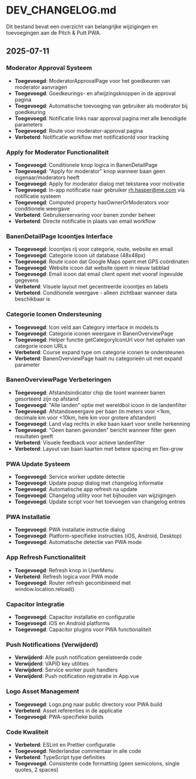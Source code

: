 # DEV_CHANGELOG.md

Dit bestand bevat een overzicht van belangrijke wijzigingen en toevoegingen aan de Pitch & Putt PWA.

## 2025-07-11

### Moderator Approval Systeem

- **Toegevoegd**: ModeratorApprovalPage voor het goedkeuren van moderator aanvragen
- **Toegevoegd**: Goedkeurings- en afwijzingsknoppen in de approval pagina
- **Toegevoegd**: Automatische toevoeging van gebruiker als moderator bij goedkeuring
- **Toegevoegd**: Notificatie links naar approval pagina met alle benodigde parameters
- **Toegevoegd**: Route voor moderator-approval pagina
- **Verbeterd**: Notificatie workflow met notificationId voor tracking

### Apply for Moderator Functionaliteit

- **Toegevoegd**: Conditionele knop logica in BanenDetailPage
- **Toegevoegd**: "Apply for moderator" knop wanneer baan geen eigenaar/moderators heeft
- **Toegevoegd**: Apply for moderator dialog met tekstarea voor motivatie
- **Toegevoegd**: In-app notificatie naar gebruiker rh.hasper@me.com via notificatie systeem
- **Toegevoegd**: Computed property hasOwnerOrModerators voor conditionele weergave
- **Verbeterd**: Gebruikerservaring voor banen zonder beheer
- **Verbeterd**: Directe notificatie in plaats van email workflow

### BanenDetailPage Icoontjes Interface

- **Toegevoegd**: Icoontjes rij voor categorie, route, website en email
- **Toegevoegd**: Categorie icoon uit database (48x48px)
- **Toegevoegd**: Route icoon dat Google Maps opent met GPS coördinaten
- **Toegevoegd**: Website icoon dat website opent in nieuw tabblad
- **Toegevoegd**: Email icoon dat email client opent met vooraf ingevulde gegevens
- **Verbeterd**: Visuele layout met gecentreerde icoontjes en labels
- **Verbeterd**: Conditionele weergave - alleen zichtbaar wanneer data beschikbaar is

### Categorie Iconen Ondersteuning

- **Toegevoegd**: Icon veld aan Category interface in models.ts
- **Toegevoegd**: Categorie iconen weergave in BanenOverviewPage
- **Toegevoegd**: Helper functie getCategoryIconUrl voor het ophalen van categorie icoon URLs
- **Verbeterd**: Course expand type om categorie iconen te ondersteunen
- **Verbeterd**: BanenOverviewPage haalt nu categorieën uit met expand parameter

### BanenOverviewPage Verbeteringen

- **Toegevoegd**: Afstandsindicator chip die toont wanneer banen gesorteerd zijn op afstand
- **Toegevoegd**: "Alle landen" optie met wereldbol icoon in de landenfilter
- **Toegevoegd**: Afstandsweergave per baan (in meters voor <1km, decimale km voor <10km, hele km voor grotere afstanden)
- **Toegevoegd**: Land vlag rechts in elke baan kaart voor snelle herkenning
- **Toegevoegd**: "Geen banen gevonden" bericht wanneer filter geen resultaten geeft
- **Verbeterd**: Visuele feedback voor actieve landenfilter
- **Verbeterd**: Layout van baan kaarten met betere spacing en flex-grow

### PWA Update Systeem

- **Toegevoegd**: Service worker update detectie
- **Toegevoegd**: Update popup dialog met changelog informatie
- **Toegevoegd**: Automatische app refresh na update
- **Toegevoegd**: Changelog utility voor het bijhouden van wijzigingen
- **Toegevoegd**: Update script voor het toevoegen van changelog entries

### PWA Installatie

- **Toegevoegd**: PWA installatie instructie dialog
- **Toegevoegd**: Platform-specifieke instructies (iOS, Android, Desktop)
- **Toegevoegd**: Automatische detectie van PWA mode

### App Refresh Functionaliteit

- **Toegevoegd**: Refresh knop in UserMenu
- **Verbeterd**: Refresh logica voor PWA mode
- **Toegevoegd**: Router refresh gecombineerd met window.location.reload()

### Capacitor Integratie

- **Toegevoegd**: Capacitor installatie en configuratie
- **Toegevoegd**: iOS en Android platforms
- **Toegevoegd**: Capacitor plugins voor PWA functionaliteit

### Push Notifications (Verwijderd)

- **Verwijderd**: Alle push notification gerelateerde code
- **Verwijderd**: VAPID key utilities
- **Verwijderd**: Service worker push handlers
- **Verwijderd**: Push notification registratie in App.vue

### Logo Asset Management

- **Toegevoegd**: Logo.png naar public directory voor PWA build
- **Verbeterd**: Asset referenties in de applicatie
- **Toegevoegd**: PWA-specifieke builds

### Code Kwaliteit

- **Verbeterd**: ESLint en Prettier configuratie
- **Toegevoegd**: Nederlandse commentaar in alle code
- **Verbeterd**: TypeScript type definities
- **Toegevoegd**: Consistente code formatting (geen semicolons, single quotes, 2 spaces)
